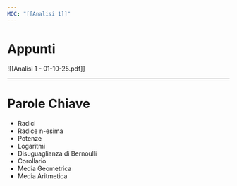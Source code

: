 ```yaml
---
MOC: "[[Analisi 1]]"
---
```

# Appunti

![[Analisi 1 - 01-10-25.pdf]]

---

# Parole Chiave

- Radici
- Radice n-esima
- Potenze
- Logaritmi
- Disuguaglianza di Bernoulli
- Corollario
- Media Geometrica
- Media Aritmetica